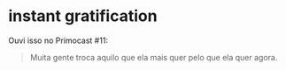 # instant gratification

Ouvi isso no Primocast #11:

> Muita gente troca aquilo que ela mais quer pelo que ela quer agora.
 